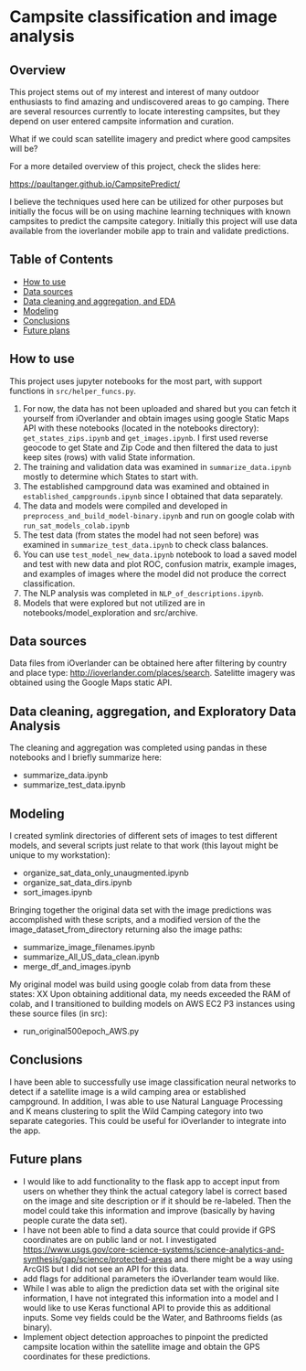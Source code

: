 # Campsite classification and image analysis

## Overview

This project stems out of my interest and interest of many outdoor enthusiasts to find amazing 
and undiscovered areas to go camping. There are several resources currently to locate interesting 
campsites, but they depend on user entered campsite information and curation.

What if we could scan satellite imagery and predict where good campsites will be?

For a more detailed overview of this project, check the slides here:

https://paultanger.github.io/CampsitePredict/

I believe the techniques used here can be utilized for other purposes but initially the focus will 
be on using machine learning techniques with known campsites to predict the campsite category. 
Initially this project will use data available from the ioverlander mobile app to train and validate predictions.

## Table of Contents

* [How to use](#How-to-use)
* [Data sources](#data-sources)
* [Data cleaning and aggregation, and EDA](#Data-cleaning-and-aggregation,and-Exploratory-Data-Analysis)
* [Modeling](#Modeling)
* [Conclusions](#Conclusions)
* [Future plans](#future-plans)

## How to use

This project uses jupyter notebooks for the most part, with support functions in `src/helper_funcs.py`.
1. For now, the data has not been uploaded and shared but you can fetch it yourself from iOverlander and obtain images
using google Static Maps API with these notebooks (located in the notebooks directory): `get_states_zips.ipynb` and `get_images.ipynb`.  I first used reverse geocode to get State and Zip Code and then filtered the data to just keep sites (rows) with valid State information.
2. The training and validation data was examined in `summarize_data.ipynb` mostly to determine which States to start with.
3. The established campground data was examined and obtained in `established_campgrounds.ipynb` since I obtained that data separately.
4. The data and models were compiled and developed in `preprocess_and_build_model-binary.ipynb` and run on google colab with `run_sat_models_colab.ipynb`
5. The test data (from states the model had not seen before) was examined in `summarize_test_data.ipynb` to check class balances.
6. You can use `test_model_new_data.ipynb` notebook to load a saved model and test with new data and plot ROC, confusion matrix, example images, and examples of images where the model did not produce the correct classification.
7. The NLP analysis was completed in `NLP_of_descriptions.ipynb`.
8. Models that were explored but not utilized are in notebooks/model_exploration and src/archive.

## Data sources

Data files from iOverlander can be obtained here after filtering by country and place type: http://ioverlander.com/places/search.  Satelitte imagery was obtained using the Google Maps static API.

## Data cleaning, aggregation, and Exploratory Data Analysis

The cleaning and aggregation was completed using pandas in these notebooks and I briefly summarize here:
* summarize_data.ipynb
* summarize_test_data.ipynb

## Modeling

I created symlink directories of different sets of images to test different models, and several scripts just relate to that work (this layout might be unique to my workstation):
* organize_sat_data_only_unaugmented.ipynb
* organize_sat_data_dirs.ipynb
* sort_images.ipynb

Bringing together the original data set with the image predictions was accomplished with these scripts, and a modified version of the the image_dataset_from_directory returning also the image paths:

* summarize_image_filenames.ipynb
* summarize_All_US_data_clean.ipynb
* merge_df_and_images.ipynb

My original model was build using google colab from data from these states: XX
Upon obtaining additional data, my needs exceeded the RAM of colab, and I transitioned to building models on AWS EC2 P3 instances using these source files (in src):

* run_original500epoch_AWS.py

## Conclusions

I have been able to successfully use image classification neural networks to detect if a satellite image is a wild camping area or established campground.  In addition, I was able to use Natural Language Processing and K means clustering to split the Wild Camping category into two separate categories.  This could be useful for iOverlander to integrate into the app.

## Future plans

* I would like to add functionality to the flask app to accept input from users on whether they think the actual category label is correct based on the image and site description or if it should be re-labeled.  Then the model could take this information and improve (basically by having people curate the data set).
* I have not been able to find a data source that could provide if GPS coordinates are on public land or not.  I investigated https://www.usgs.gov/core-science-systems/science-analytics-and-synthesis/gap/science/protected-areas and there might be a way using ArcGIS but I did not see an API for this data.
* add flags for additional parameters the iOverlander team would like.
* While I was able to align the prediction data set with the original site information, I have not integrated this information into a model and I would like to use Keras functional API to provide this as additional inputs.  Some vey fields could be the Water, and Bathrooms fields (as binary). 
* Implement object detection approaches to pinpoint the predicted campsite location within the satellite image and obtain the GPS coordinates for these predictions.